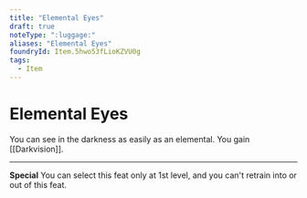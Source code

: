 ```yaml
---
title: "Elemental Eyes"
draft: true
noteType: ":luggage:"
aliases: "Elemental Eyes"
foundryId: Item.5hwo53fLioKZVU0g
tags:
  - Item
---
```


# Elemental Eyes

You can see in the darkness as easily as an elemental. You gain [[Darkvision]].

* * *

**Special** You can select this feat only at 1st level, and you can't retrain into or out of this feat.

